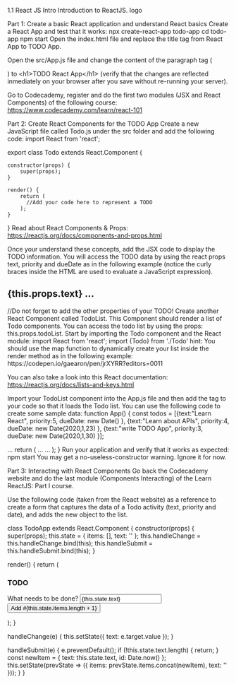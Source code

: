 1.1 React JS Intro
Introduction to ReactJS. logo

Part 1: Create a basic React application and understand React basics
Create a React App and test that it works:
  npx create-react-app todo-app
  cd todo-app
  npm start
Open the index.html file and replace the title tag from React App to TODO App.

Open the src/App.js file and change the content of the paragraph tag (<p>) to &lt;h1&gt;TODO React App&lt;/h1&gt; (verify that the changes are reflected inmediately on your browser after you save without re-running your server).

Go to Codecademy, register and do the first two modules (JSX and React Components) of the following course: https://www.codecademy.com/learn/react-101

Part 2: Create React Components for the TODO App
Create a new JavaScript file called Todo.js under the src folder and add the following code:
import React from 'react';

export class Todo extends React.Component {

    constructor(props) {
        super(props);
    }   

    render() {
        return (  
          //Add your code here to represent a TODO
        );
    }

}
Read about React Components & Props: https://reactjs.org/docs/components-and-props.html

Once your understand these concepts, add the JSX code to display the TODO information. You will access the TODO data by using the react props text, priority and dueDate as in the following example (notice the curly braces inside the HTML are used to evaluate a JavaScript expression).

<h2>{this.props.text}  ... </h2> 
//Do not forget to add the other properties of your TODO!
Create another React Component called TodoList. This Component should render a list of Todo components. You can access the todo list by using the props: this.props.todoList. Start by importing the Todo component and the React module:
import React from 'react';
import {Todo} from './Todo'
hint: You should use the map function to dynamically create your list inside the render method as in the following example: https://codepen.io/gaearon/pen/jrXYRR?editors=0011

You can also take a look into this React documentation: https://reactjs.org/docs/lists-and-keys.html

Import your TodoList component into the App.js file and then add the tag to your code so that it loads the Todo list. You can use the following code to create some sample data:
function App() {
      const todos = [{text:"Learn React", priority:5, dueDate: new Date() },
          {text:"Learn about APIs", priority:4, dueDate: new Date(2020,1,23) },
          {text:"write TODO App", priority:3, dueDate: new Date(2020,1,30) }];
 
 ...
   return (
    ...
    <TodoList todoList={todos}/>
    ...
   );
}
Run your application and verify that it works as expected:
  npm start 
You may get a no-useless-constructor warning. Ignore it for now.

Part 3: Interacting with React Components
Go back the Codecademy website and do the last module (Components Interacting) of the Learn ReactJS: Part I course.

Use the following code (taken from the React website) as a reference to create a form that captures the data of a Todo activity (text, priority and date), and adds the new object to the list.

class TodoApp extends React.Component {
  constructor(props) {
    super(props);
    this.state = { items: [], text: '' };
    this.handleChange = this.handleChange.bind(this);
    this.handleSubmit = this.handleSubmit.bind(this);
  }

  render() {
    return (
      <div>
        <h3>TODO</h3>
        <TodoList items={this.state.items} />
        <form onSubmit={this.handleSubmit}>
          <label htmlFor="new-todo">
            What needs to be done?
          </label>
          <input
            id="new-todo"
            onChange={this.handleChange}
            value={this.state.text}
          />
          <button>
            Add #{this.state.items.length + 1}
          </button>
        </form>
      </div>
    );
  }

  handleChange(e) {
    this.setState({ text: e.target.value });
  }

  handleSubmit(e) {
    e.preventDefault();
    if (!this.state.text.length) {
      return;
    }
    const newItem = {
      text: this.state.text,
      id: Date.now()
    };
    this.setState(prevState => ({
      items: prevState.items.concat(newItem),
      text: ''
    }));
  }
}